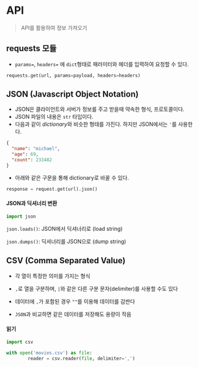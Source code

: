 # API 

> API를 활용하여 정보 가져오기



## requests 모듈

- `params=`, `headers=` 에 `dict`형태로 패러미터와 헤더를 입력하여 요청할 수 있다.

```python
requests.get(url, params=payload, headers=headers)
```



## JSON (Javascript Object Notation)

- JSON은 클라이언트와 서버가 정보를 주고 받을때 약속한 형식, 프로토콜이다.
- JSON 파일의 내용은 `str` 타입이다. 
- 다음과 같이 *dictionary*와 비슷한 형태를 가진다. 하지만 JSON에서는 `'`를 사용한다.

```json
{
  "name": "michael",
  "age": 69,
  "count": 233482
}
```

- 아래와 같은 구문을 통해 dictionary로 바꿀 수 있다.

```python
response = request.get(url).json()
```



#### JSON과 딕셔너리 변환

```python
import json
```

`json.loads()`: JSON에서 딕셔너리로 (load string)

`json.dumps()`: 딕셔너리를 JSON으로 (dump string)



## CSV (Comma Separated Value)

- 각 열이 특정한 의미를 가지는 형식

- `,`로 열을 구분하며, `|`와 같은 다른 구분 문자(delimiter)를 사용할 수도 있다
- 데이터에 `,`가 포함된 경우 `""`를 이용해 데이터를 감싼다
- `JSON`과 비교하면 같은 데이터를 저장해도 용량이 작음



#### 읽기

```python
import csv

with open('movies.csv') as file:
    	reader = csv.reader(file, delimiter=',')
```

